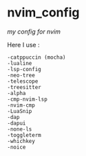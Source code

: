 # nvim_config

*my config for nvim*

Here I use :

    -catppuccin (mocha)
    -lualine
    -lsp-config
    -neo-tree
    -telescope
    -treesitter
    -alpha
    -cmp-nvim-lsp
    -nvim-cmp
    -LuaSnip
    -dap
    -dapui
    -none-ls
    -toggleterm
    -whichkey
    -noice
